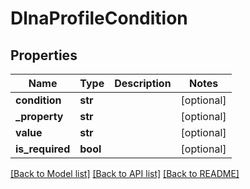 # DlnaProfileCondition

## Properties
Name | Type | Description | Notes
------------ | ------------- | ------------- | -------------
**condition** | **str** |  | [optional] 
**_property** | **str** |  | [optional] 
**value** | **str** |  | [optional] 
**is_required** | **bool** |  | [optional] 

[[Back to Model list]](../README.md#documentation-for-models) [[Back to API list]](../README.md#documentation-for-api-endpoints) [[Back to README]](../README.md)

